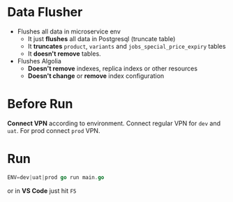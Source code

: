 # Data Flusher

- Flushes all data in microservice env
  - It just **flushes** all data in Postgresql (truncate table)
  - It **truncates** `product`, `variants` and `jobs_special_price_expiry` tables
  - It **doesn't remove** tables.
- Flushes Algolia
  - **Doesn't remove** indexes, replica indexs or other resources
  - **Doesn't change** or **remove** index configuration

# Before Run

**Connect VPN** according to environment. Connect regular VPN for `dev` and `uat`. For prod connect `prod` VPN.

# Run

```go
ENV=dev|uat|prod go run main.go
```

or in **VS Code** just hit `F5`

